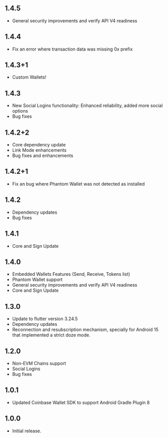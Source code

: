 ## 1.4.5

- General security improvements and verify API V4 readiness

## 1.4.4

- Fix an error where transaction data was missing 0x prefix

## 1.4.3+1

- Custom Wallets!

## 1.4.3

- New Social Logins functionality: Enhanced reliability, added more social options
- Bug fixes

## 1.4.2+2

- Core dependency update
- Link Mode enhancements
- Bug fixes and enhancements

## 1.4.2+1

- Fix an bug where Phantom Wallet was not detected as installed

## 1.4.2

- Dependency updates
- Bug fixes

## 1.4.1

- Core and Sign Update

## 1.4.0

- Embedded Wallets Features (Send, Receive, Tokens list)
- Phantom Wallet support
- General security improvements and verify API V4 readiness
- Core and Sign Update

## 1.3.0

- Update to flutter version 3.24.5
- Dependency updates
- Reconnection and resubscription mechanism, specially for Android 15 that implemented a strict doze mode.

## 1.2.0

- Non-EVM Chains support
- Social Logins
- Bug fixes

## 1.0.1

- Updated Coinbase Wallet SDK to support Android Gradle Plugin 8

## 1.0.0

- Initial release.